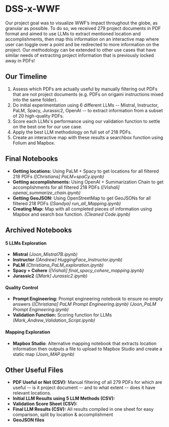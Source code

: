 # DSS-x-WWF
Our project goal was to visualize WWF’s impact throughout the globe, as granular as possible. To do so, we received 279 project documents in PDF format and aimed to use LLMs to extract mentioned location and accomplishments, then map this information on an interactive map where user can toggle over a point and be redirected to more information on the project. Our methodology can be extended to other use cases that have similar needs of extracting project information that is previously locked away in PDFs!
## Our Timeline
1. Assess which PDFs are actually useful by manually filtering out PDFs that are not project documents (e.g. PDFs on origami instructions mixed into the same folder).  
2. Do initial experimentation using 6 different LLMs -- Mistral, Instructor, PaLM, Spacy, Jurassic2, OpenAI -- to extract information from a subset of 20 high-quality PDFs.
3. Score each LLMs's performance using our validation function to settle on the best one for our use case.
4. Apply the best LLM methodology on full set of 218 PDFs.
5. Create an interactive map with these results a searchbox function using Folium and Mapbox.

## Final Notebooks
- **Getting locations:** Using PaLM + Spacy to get locations for all filtered 218 PDFs _([Christiana] PaLM+spaCy.ipynb)_
- **Getting accomplishments:** Using OpenAI + Summarization Chain to get accomplishments for all filtered 218 PDFs _([Vishali] openai_summarize_chain.ipynb)_
- **Getting GeoJSON:** Using OpenStreetMap to get GeoJSONs for all filtered 218 PDFs _([Sandya] run_all_Mapping.ipynb)_
- **Creating Map:** Map with all completed pieces of information using Mapbox and search box function. _(Cleaned Code.ipynb)_
## Archived Notebooks 
#### 5 LLMs Exploration
- **Mistral** _(Joon_Mistral7B.ipynb)_
- **Instructor** _([Andrew] HuggingFace_Instructor.ipynb)_
- **PaLM** _(Christiana_PaLM_exploration.ipynb)_
- **Spacy + Cohere** _([Vishali] final_spacy_cohere_mapping.ipynb)_
- **Jurassic2** _([Mark] Jurassic2.ipynb)_
#### Quality Control
- **Prompt Engineering:** Prompt engineering notebook to ensure no empty answers _([Christiana] PaLM Prompt Engineering.ipynb) (Joon_PaLM Prompt Engineering.ipynb)_
- **Validation Function:** Scoring function for LLMs _(Mark_Andrew_Validation_Script.ipynb)_
#### Mapping Exploration
- **Mapbox Studio**: Alternative mapping notebook that extracts location information then outputs a file to upload to Mapbox Studio and create a static map _(Joon_MAP.ipynb)_
## Other Useful Files
- **PDF Useful or Not (CSV):** Manual filtering of all 279 PDFs for which are useful -- is it project document -- and to what extent -- does it have relevant locations. 
- **Initial LLM Results using 5 LLM Methods (CSV):**
- **Validation Score Sheet (CSV):**
- **Final LLM Results (CSV):** All results compiled in one sheet for easy comparison, split by location & accomplishment
- **GeoJSON files**
